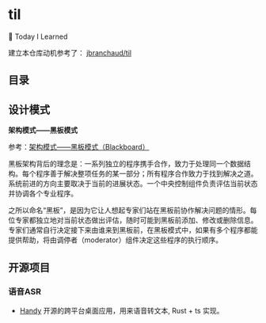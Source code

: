 # til
📝 Today I Learned

建立本仓库动机参考了： [jbranchaud/til](https://github.com/jbranchaud/til)

## 目录

## 设计模式

**架构模式——黑板模式**

参考：[架构模式——黑板模式（Blackboard）](https://github.com/luoway/blog/issues/24)

黑板架构背后的理念是：一系列独立的程序携手合作，致力于处理同一个数据结构。每个程序善于解决整项任务的某一部分；所有程序合作致力于找到解决之道。系统前进的方向主要取决于当前的进展状态。一个中央控制组件负责评估当前状态并协调各个专业程序。

之所以命名“黑板”，是因为它让人想起专家们站在黑板前协作解决问题的情形。每位专家都独立地对当前状态做出评估，随时可能到黑板前添加、修改或删除信息。专家们通常自行决定接下来由谁来到黑板前，在黑板模式中，如果有多个程序都能提供帮助，将由调停者（moderator）组件决定这些程序的执行顺序。

## 开源项目

### 语音ASR
- [Handy](https://github.com/cjpais/Handy) 开源的跨平台桌面应用，用来语音转文本, Rust + ts 实现。
